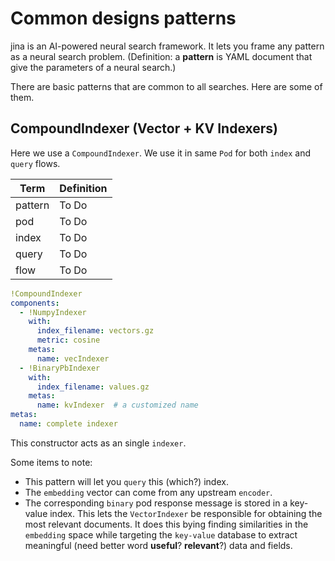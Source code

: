 # Common designs patterns
jina is an AI-powered neural search framework. It lets you frame any pattern as a neural search problem. (Definition: a **pattern** is YAML document that give the parameters of a neural search.)

There are basic patterns that are common to all searches. Here are some of them.

## CompoundIndexer (Vector + KV Indexers) 

Here we use a `CompoundIndexer`.  We use it in same `Pod` for both `index` and `query` flows.  

 | Term | Definition |
| ----------- | ----------- |
| pattern | To Do |
| pod | To Do |
| index | To Do |
| query | To Do |
| flow | To Do |

 
 

```yaml
!CompoundIndexer
components:
  - !NumpyIndexer
    with:
      index_filename: vectors.gz
      metric: cosine
    metas:
      name: vecIndexer
  - !BinaryPbIndexer
    with:
      index_filename: values.gz
    metas:
      name: kvIndexer  # a customized name
metas:
  name: complete indexer
```
 

This constructor acts as an single `indexer`. 

Some items to note:

* This pattern will let you `query` this (which?) index.  
* The `embedding` vector can come from any upstream `encoder`.
* The corresponding `binary` pod response message is stored in a key-value index. This lets the `VectorIndexer` be responsible for obtaining the most relevant documents.  It does this bying finding similarities in the `embedding` space while targeting the `key-value` database to extract meaningful (need better word **useful**?  **relevant**?) data and fields.

